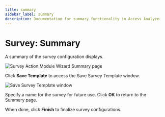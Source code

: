 ```yaml
---
title: summary
sidebar_label: summary
description: Documentation for summary functionality in Access Analyzer including configuration and usage information.
---
```


# Survey: Summary

A summary of the survey configuration displays.

![Survey Action Module Wizard Summary page](/img/product_docs/accessanalyzer/admin/datacollector/adinventory/summary.webp)

Click **Save Template** to access the Save Survey Template window.

![Save Survey Template window](/img/product_docs/accessanalyzer/admin/action/survey/savesurveytemplate.webp)

Specify a name for the survey for future use. Click **OK** to return to the Summary page.

When done, click **Finish** to finalize survey configurations.
